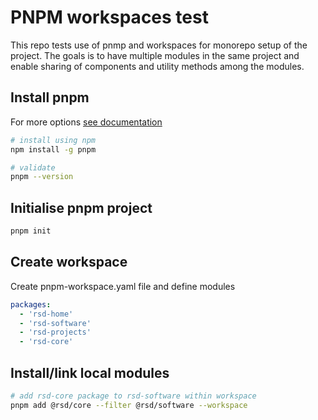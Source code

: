 # PNPM workspaces test

This repo tests use of pnmp and workspaces for monorepo setup of the project. The goals is to have multiple modules in the same project and enable sharing of components and utility methods among the modules.

## Install pnpm

For more options [see documentation](https://pnpm.io/installation)

```bash
# install using npm
npm install -g pnpm

# validate
pnpm --version
```

## Initialise pnpm project

```bash
pnpm init
```

## Create workspace

Create pnpm-workspace.yaml file and define modules

```yaml
packages:
  - 'rsd-home'
  - 'rsd-software'
  - 'rsd-projects'
  - 'rsd-core'
```

## Install/link local modules

```bash
# add rsd-core package to rsd-software within workspace
pnpm add @rsd/core --filter @rsd/software --workspace
```

